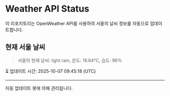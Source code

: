 
# Weather API Status

이 리포지토리는 OpenWeather API를 사용하여 서울의 날씨 정보를 자동으로 업데이트합니다.

## 현재 서울 날씨
> 서울의 현재 날씨: light rain, 온도: 18.64°C, 습도: 96%

⏳ 업데이트 시간: 2025-10-07 09:45:18 (UTC)

---
자동 업데이트 봇에 의해 관리됩니다.
